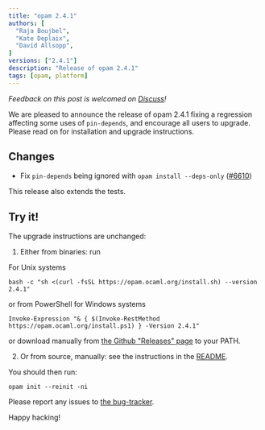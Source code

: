 ```yaml
---
title: "opam 2.4.1"
authors: [
  "Raja Boujbel",
  "Kate Deplaix",
  "David Allsopp",
]
versions: ["2.4.1"]
description: "Release of opam 2.4.1"
tags: [opam, platform]
---
```


_Feedback on this post is welcomed on [Discuss](https://discuss.ocaml.org/t/ann-opam-2-4-1/17002)!_

We are pleased to announce the release of opam 2.4.1 fixing a regression affecting some uses of `pin-depends`, and encourage all users to upgrade.
Please read on for installation and upgrade instructions.

## Changes

* Fix `pin-depends` being ignored with `opam install --deps-only` ([#6610](https://github.com/ocaml/opam/issues/6610))

This release also extends the tests.


## Try it!

The upgrade instructions are unchanged:

1. Either from binaries: run

For Unix systems
```
bash -c "sh <(curl -fsSL https://opam.ocaml.org/install.sh) --version 2.4.1"
```
or from PowerShell for Windows systems
```
Invoke-Expression "& { $(Invoke-RestMethod https://opam.ocaml.org/install.ps1) } -Version 2.4.1"
```
or download manually from [the Github "Releases" page](https://github.com/ocaml/opam/releases/tag/2.4.1) to your PATH.

2. Or from source, manually: see the instructions in the [README](https://github.com/ocaml/opam/tree/2.4.1#compiling-this-repo).


You should then run:
```
opam init --reinit -ni
```


Please report any issues to [the bug-tracker](https://github.com/ocaml/opam/issues).

Happy hacking!
